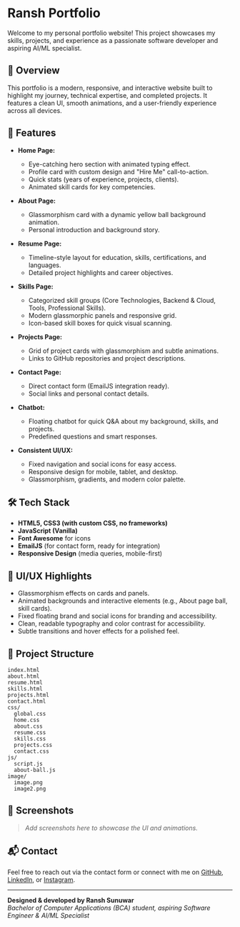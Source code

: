 # Ransh Portfolio

Welcome to my personal portfolio website! This project showcases my skills, projects, and 
experience as a passionate software developer and aspiring AI/ML specialist.

## 🌟 Overview

This portfolio is a modern, responsive, and interactive website built 
to highlight my journey, technical expertise, and completed projects.
It features a clean UI, smooth animations, and a user-friendly experience
across all devices.

## 🚀 Features

- **Home Page:**  
  - Eye-catching hero section with animated typing effect.
  - Profile card with custom design and "Hire Me" call-to-action.
  - Quick stats (years of experience, projects, clients).
  - Animated skill cards for key competencies.

- **About Page:**  
  - Glassmorphism card with a dynamic yellow ball background animation.
  - Personal introduction and background story.

- **Resume Page:**  
  - Timeline-style layout for education, skills, certifications, and languages.
  - Detailed project highlights and career objectives.

- **Skills Page:**  
  - Categorized skill groups (Core Technologies, Backend & Cloud, Tools, Professional Skills).
  - Modern glassmorphic panels and responsive grid.
  - Icon-based skill boxes for quick visual scanning.

- **Projects Page:**  
  - Grid of project cards with glassmorphism and subtle animations.
  - Links to GitHub repositories and project descriptions.

- **Contact Page:**  
  - Direct contact form (EmailJS integration ready).
  - Social links and personal contact details.

- **Chatbot:**  
  - Floating chatbot for quick Q&A about my background, skills, and projects.
  - Predefined questions and smart responses.

- **Consistent UI/UX:**  
  - Fixed navigation and social icons for easy access.
  - Responsive design for mobile, tablet, and desktop.
  - Glassmorphism, gradients, and modern color palette.

## 🛠️ Tech Stack

- **HTML5, CSS3 (with custom CSS, no frameworks)**
- **JavaScript (Vanilla)**
- **Font Awesome** for icons
- **EmailJS** (for contact form, ready for integration)
- **Responsive Design** (media queries, mobile-first)

## 🎨 UI/UX Highlights

- Glassmorphism effects on cards and panels.
- Animated backgrounds and interactive elements (e.g., About page ball, skill cards).
- Fixed floating brand and social icons for branding and accessibility.
- Clean, readable typography and color contrast for accessibility.
- Subtle transitions and hover effects for a polished feel.

## 📂 Project Structure

```
index.html
about.html
resume.html
skills.html
projects.html
contact.html
css/
  global.css
  home.css
  about.css
  resume.css
  skills.css
  projects.css
  contact.css
js/
  script.js
  about-ball.js
image/
  image.png
  image2.png
```

## 📸 Screenshots

> _Add screenshots here to showcase the UI and animations._

## 📬 Contact

Feel free to reach out via the contact form or connect with me on [GitHub](https://github.com/Ranshchettri), [LinkedIn](https://www.linkedin.com/in/ransh-chettri-852386315), or [Instagram](https://www.instagram.com/ransh_xettri777/).

---

**Designed & developed by Ransh Sunuwar**  
_Bachelor of Computer Applications (BCA) student, aspiring Software Engineer & AI/ML Specialist_
